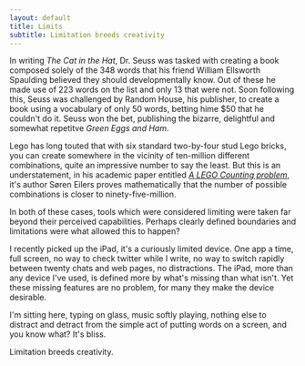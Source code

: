 ```yaml
---
layout: default
title: Limits
subtitle: Limitation breeds creativity
---
```


In writing *The Cat in the Hat*, Dr. Seuss was tasked with creating a book composed solely of the 348 words that his friend William Ellsworth Spaulding believed they should developmentally know. Out of these he made use of 223 words on the list and only 13 that were not. Soon following this, Seuss was challenged by Random House, his publisher, to create a book using a vocabulary of only 50 words, betting hime $50 that he couldn't do it. Seuss won the bet, publishing the bizarre, delightful and somewhat repetitve *Green Eggs and Ham*.

Lego has long touted that with six standard two-by-four stud Lego bricks, you can create somewhere in the vicinity of ten-million different combinations, quite an impressive number to say the least. But this is an understatement, in his academic paper entitled [*A LEGO Counting problem*][lego], it's author Søren Eilers proves mathematically that the number of possible combinations is closer to ninety-five-million.

[lego]:  http://www.math.ku.dk/~eilers/lego.html

In both of these cases, tools  which were considered limiting were taken far beyond their perceived capabilities. Perhaps clearly defined boundaries and limitations were what allowed this to happen? 

I recently picked up the iPad, it's a curiously limited device. One app a time, full screen, no way to check twitter while I write, no way to switch rapidly between twenty chats and web pages, no distractions. The iPad, more than any device I've used, is defined more by what's missing than what isn't. Yet these missing features are no problem, for many they make the device desirable. 

I'm sitting here, typing on glass, music softly playing, nothing else to distract and detract from the simple act of putting words on a screen, and you know what? It's bliss. 

Limitation breeds creativity.